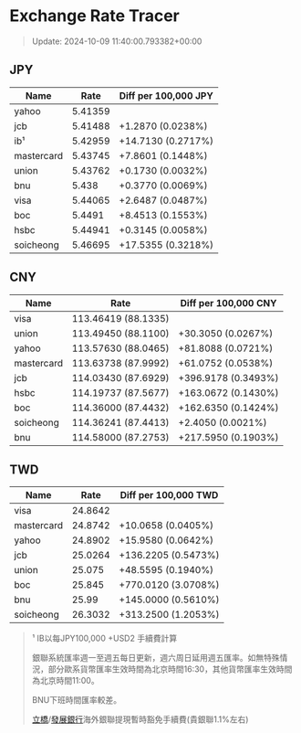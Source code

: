 # Exchange Rate Tracer

> Update: 2024-10-09 11:40:00.793382+00:00

## JPY

| Name       |    Rate | Diff per 100,000 JPY   |
|------------|---------|------------------------|
| yahoo      | 5.41359 |                        |
| jcb        | 5.41488 | +1.2870 (0.0238%)      |
| ib¹        | 5.42959 | +14.7130 (0.2717%)     |
| mastercard | 5.43745 | +7.8601 (0.1448%)      |
| union      | 5.43762 | +0.1730 (0.0032%)      |
| bnu        | 5.438   | +0.3770 (0.0069%)      |
| visa       | 5.44065 | +2.6487 (0.0487%)      |
| boc        | 5.4491  | +8.4513 (0.1553%)      |
| hsbc       | 5.44941 | +0.3145 (0.0058%)      |
| soicheong  | 5.46695 | +17.5355 (0.3218%)     |

## CNY

| Name       | Rate                | Diff per 100,000 CNY   |
|------------|---------------------|------------------------|
| visa       | 113.46419	(88.1335) |                        |
| union      | 113.49450	(88.1100) | +30.3050 (0.0267%)     |
| yahoo      | 113.57630	(88.0465) | +81.8088 (0.0721%)     |
| mastercard | 113.63738	(87.9992) | +61.0752 (0.0538%)     |
| jcb        | 114.03430	(87.6929) | +396.9178 (0.3493%)    |
| hsbc       | 114.19737	(87.5677) | +163.0672 (0.1430%)    |
| boc        | 114.36000	(87.4432) | +162.6350 (0.1424%)    |
| soicheong  | 114.36241	(87.4413) | +2.4050 (0.0021%)      |
| bnu        | 114.58000	(87.2753) | +217.5950 (0.1903%)    |

## TWD

| Name       |    Rate | Diff per 100,000 TWD   |
|------------|---------|------------------------|
| visa       | 24.8642 |                        |
| mastercard | 24.8742 | +10.0658 (0.0405%)     |
| yahoo      | 24.8902 | +15.9580 (0.0642%)     |
| jcb        | 25.0264 | +136.2205 (0.5473%)    |
| union      | 25.075  | +48.5595 (0.1940%)     |
| boc        | 25.845  | +770.0120 (3.0708%)    |
| bnu        | 25.99   | +145.0000 (0.5610%)    |
| soicheong  | 26.3032 | +313.2500 (1.2053%)    |


> ¹ IB以每JPY100,000 +USD2 手續費計算
>
> 銀聯系統匯率週一至週五每日更新，週六周日延用週五匯率。如無特殊情況，部分歐系貨幣匯率生效時間為北京時間16:30，其他貨幣匯率生效時間為北京時間11:00。
>
> BNU下班時間匯率較差。
>
> [立橋](https://www.wlbank.com.mo/uploads/ueditor/file/20181211/1544536513900230.pdf)/[發展銀行](https://www.mdb.com.mo/Service_Charges_20230728.pdf)海外銀聯提現暫時豁免手續費(貴銀聯1.1%左右)

